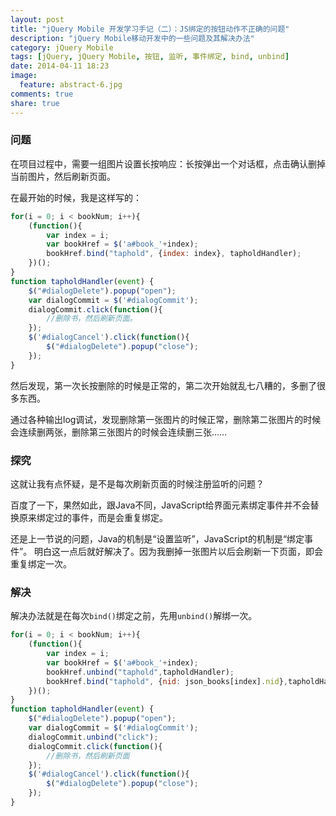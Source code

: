 ```yaml
---
layout: post
title: "jQuery Mobile 开发学习手记（二）：JS绑定的按钮动作不正确的问题"
description: "jQuery Mobile移动开发中的一些问题及其解决办法"
category: jQuery Mobile
tags: [jQuery, jQuery Mobile, 按钮, 监听, 事件绑定, bind, unbind]
date: 2014-04-11 18:23
image:
  feature: abstract-6.jpg
comments: true
share: true
---
```


### 问题

在项目过程中，需要一组图片设置长按响应：长按弹出一个对话框，点击确认删掉当前图片，然后刷新页面。

在最开始的时候，我是这样写的：

~~~javascript
for(i = 0; i < bookNum; i++){
	(function(){
		var index = i;
		var bookHref = $('a#book_'+index);
		bookHref.bind("taphold", {index: index}, tapholdHandler);
	})();
}
function tapholdHandler(event) {
	$("#dialogDelete").popup("open");
	var dialogCommit = $('#dialogCommit');
	dialogCommit.click(function(){
		//删除书，然后刷新页面。
	});
	$('#dialogCancel').click(function(){
		$("#dialogDelete").popup("close");
	});
}
~~~

然后发现，第一次长按删除的时候是正常的，第二次开始就乱七八糟的，多删了很多东西。

通过各种输出log调试，发现删除第一张图片的时候正常，删除第二张图片的时候会连续删两张，删除第三张图片的时候会连续删三张……

### 探究

这就让我有点怀疑，是不是每次刷新页面的时候注册监听的问题？

百度了一下，果然如此，跟Java不同，JavaScript给界面元素绑定事件并不会替换原来绑定过的事件，而是会重复绑定。

还是上一节说的问题，Java的机制是“设置监听”，JavaScript的机制是“绑定事件”。
明白这一点后就好解决了。因为我删掉一张图片以后会刷新一下页面，即会重复绑定一次。

### 解决

解决办法就是在每次`bind()`绑定之前，先用`unbind()`解绑一次。

~~~javascript
for(i = 0; i < bookNum; i++){
	(function(){
		var index = i;
		var bookHref = $('a#book_'+index);
		bookHref.unbind("taphold",tapholdHandler);
		bookHref.bind("taphold", {nid: json_books[index].nid},tapholdHandler);
	})();
}
function tapholdHandler(event) {
	$("#dialogDelete").popup("open");
	var dialogCommit = $('#dialogCommit');
	dialogCommit.unbind("click");
	dialogCommit.click(function(){
		//删除书，然后刷新页面
	});
	$('#dialogCancel').click(function(){
		$("#dialogDelete").popup("close");
	});
}
~~~